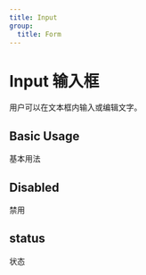 ```yaml
---
title: Input
group:
  title: Form
---
```


# Input 输入框

用户可以在文本框内输入或编辑文字。

## Basic Usage

基本用法

<code src="./__example__/001-base.tsx"></code>

## Disabled

禁用

<code src="./__example__/002-disabled.tsx"></code>

## status

状态

<code src="./__example__/003-status.tsx"></code>
